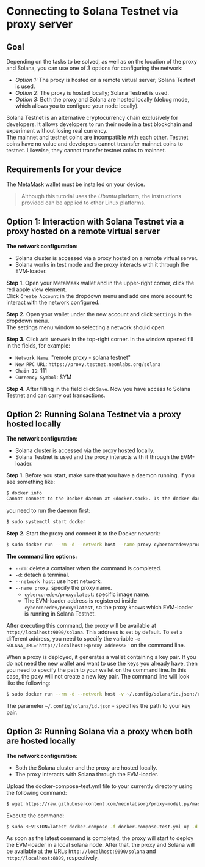 # Connecting to Solana Testnet via proxy server

## Goal

Depending on the tasks to be solved, as well as on the location of the proxy and Solana, you can use one of 3 options for configuring the network:
  * *Option 1:* The proxy is hosted on a remote virtual server; Solana Testnet is used.
  * *Option 2:* The proxy is hosted locally; Solana Testnet is used.
  * *Option 3:* Both the proxy and Solana are hosted locally (debug mode, which allows you to configure your node locally).
  
Solana Testnet is an alternative cryptocurrency chain exclusively for developers. It allows developers to run their node in a test blockchain and experiment without losing real currency.  
The mainnet and testnet coins are incompatible with each other. Testnet coins have no value and developers cannot treansfer mainnet coins to testnet. Likewise, they cannot transfer testnet coins to mainnet.

## Requirements for your device

The MetaMask wallet must be installed on your device.  

> Although this tutorial uses the *Ubuntu* platform, the instructions provided can be applied to other Linux platforms.  

## Option 1: Interaction with Solana Testnet via a proxy hosted on a remote virtual server

**The network configuration:**
  * Solana cluster is accessed via a proxy hosted on a remote virtual server.
  * Solana works in test mode and the proxy interacts with it through the EVM-loader.

**Step 1.** Open your MetaMask wallet and in the upper-right corner, click the red apple view element.  
Click `Create Account` in the dropdown menu and add one more account to interact with the network configured.  

**Step 2.** Open your wallet under the new account and click `Settings` in the dropdown menu.  
The settings menu window to selecting a network should open.  

**Step 3.** Click `Add Network` in the top-right corner.
 In the window opened fill in the fields, for example:  
  * `Network Name`: "remote proxy - solana testnet"
  * `New RPC URL`: `https://proxy.testnet.neonlabs.org/solana`
  * `Chain ID`: 111
  * `Currency Symbol`: SYM

**Step 4.** After filling in the field click `Save`. Now you have access to Solana Testnet and can carry out transactions.

## Option 2: Running Solana Testnet via a proxy hosted locally

**The network configuration:**
  * Solana cluster is accessed via the proxy hosted locally.
  * Solana Testnet is used and the proxy interacts with it through the EVM-loader.

**Step 1.** Before you start, make sure that you have a daemon running. If you see something like:  
```sh
$ docker info
Cannot connect to the Docker daemon at <docker.sock>. Is the docker daemon running?
```
you need to run the daemon first:
```sh
$ sudo systemctl start docker
```

**Step 2.** Start the proxy and connect it to the Docker network:

```sh
$ sudo docker run --rm -d --network host --name proxy cybercoredev/proxy:latest
```

**The command line options:**
  * `--rm`: delete a container when the command is completed.
  * `-d`: detach a terminal.
  * `--network host`: use host network.
  * `--name proxy`: specify the proxy name.
    * `cybercoredev/proxy:latest`: specific image name. 
    * The EVM-loader address is registered inside `cybercoredev/proxy:latest`, so the proxy knows which EVM-loader is running in Solana Testnet.

After executing this command, the proxy will be available at `http://localhost:9090/solana`. This address is set by default. To set a different address, you need to specify the variable `-e SOLANA_URL='http://localhost:<proxy address>'` on the command line.  

When a proxy is deployed, it generates a wallet containing a key pair. If you do not need the new wallet and want to use the keys you already have, then you need to specify the path to your wallet on the command line. In this case, the poxy will not create a new key pair. The command line will look like the following:  

```sh
$ sudo docker run --rm -d --network host -v ~/.config/solana/id.json:/root/.config/solana/id.json --name proxy cybercoredev/proxy:latest
```
The parameter `~/.config/solana/id.json` - specifies the path to your key pair.

## Option 3: Running Solana via a proxy when both are hosted locally

**The network configuration:**
  * Both the Solana cluster and the proxy are hosted locally.
  * The proxy interacts with Solana through the EVM-loader.

Upload the docker-compose-test.yml file to your currently directory using the following command:
```sh
$ wget https://raw.githubusercontent.com/neonlabsorg/proxy-model.py/master/proxy/docker-compose-test.yml
```
Execute the command:
```sh
$ sudo REVISION=latest docker-compose -f docker-compose-test.yml up -d
```
As soon as the latest command is completed, the proxy will start to deploy the EVM-loader in a local solana node. After that, the proxy and Solana will be available at the URLs `http://localhost:9090/solana` and `http://localhost:8899`, respectively.

